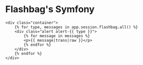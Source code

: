 Flashbag's Symfony
==================

```twig
<div class="container">	
    {% for type, messages in app.session.flashbag.all() %}
    <div class="alert alert-{{ type }}">
        {% for message in messages %}
        <p>{{ message|trans|raw }}</p>
        {% endfor %}
    </div>
    {% endfor %}
</div>
```

